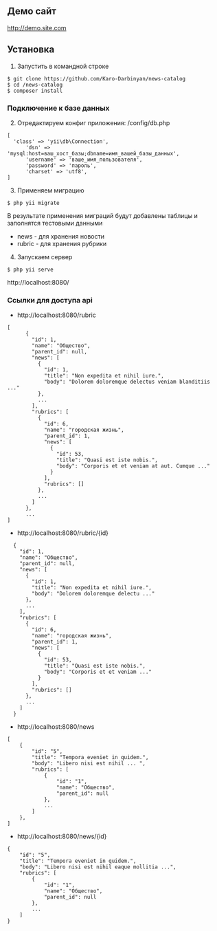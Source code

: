
## Демо сайт
http://demo.site.com


Установка
------------

1. Запустить в командной строке

```
$ git clone https://github.com/Karo-Darbinyan/news-catalog
$ cd /news-catalog
$ composer install
```

### Подключение к базе данных

2. Отредактируем конфиг приложения: /config/db.php

``` 
[
  'class' => 'yii\db\Connection',
      'dsn' => 'mysql:host=ваш_хост_базы;dbname=имя_вашей_базы_данных',
      'username' => 'ваше_имя_пользователя',
      'password' => 'пароль',
      'charset' => 'utf8',
]
```

3. Применяем миграцию

```
$ php yii migrate
```

В результате применения миграций будут добавлены таблицы и заполнятся тестовыми данными


 * news  - для хранения новости
 * rubric  - для хранения рубрики
 
 
4. Запускаем сервер
 
```
$ php yii serve
```

  http://localhost:8080/
   
   
### Ссылки для доступа api


* http://localhost:8080/rubric

```
[
      {
        "id": 1,
        "name": "Общество",
        "parent_id": null,
        "news": [
          {
            "id": 1,
            "title": "Non expedita et nihil iure.",
            "body": "Dolorem doloremque delectus veniam blanditiis ..."
          },
          ...
        ],
        "rubrics": [
          {
            "id": 6,
            "name": "городская жизнь",
            "parent_id": 1,
            "news": [
              {
                "id": 53,
                "title": "Quasi est iste nobis.",
                "body": "Corporis et et veniam at aut. Cumque ..."
              }
            ],
            "rubrics": []
          },
          ...
        ]
      },
      ...
]
```


* http://localhost:8080/rubric/{id}

```
  {
    "id": 1,
    "name": "Общество",
    "parent_id": null,
    "news": [
      {
        "id": 1,
        "title": "Non expedita et nihil iure.",
        "body": "Dolorem doloremque delectu ..."
      },
      ...
    ],
    "rubrics": [
      {
        "id": 6,
        "name": "городская жизнь",
        "parent_id": 1,
        "news": [
          {
            "id": 53,
            "title": "Quasi est iste nobis.",
            "body": "Corporis et et veniam ..."
          }
        ],
        "rubrics": []
      },
      ...
    ]
  }
```



* http://localhost:8080/news

```
[
    {
        "id": "5",
        "title": "Tempora eveniet in quidem.",
        "body": "Libero nisi est nihil ... ",
        "rubrics": [
            {
                "id": "1",
                "name": "Общество",
                "parent_id": null
            },
            ...
        ]
    },
]
```



* http://localhost:8080/news/{id}

```
{
    "id": "5",
    "title": "Tempora eveniet in quidem.",
    "body": "Libero nisi est nihil eaque mollitia ...",
    "rubrics": [
        {
            "id": "1",
            "name": "Общество",
            "parent_id": null
        },
        ...
    ]
}
```



